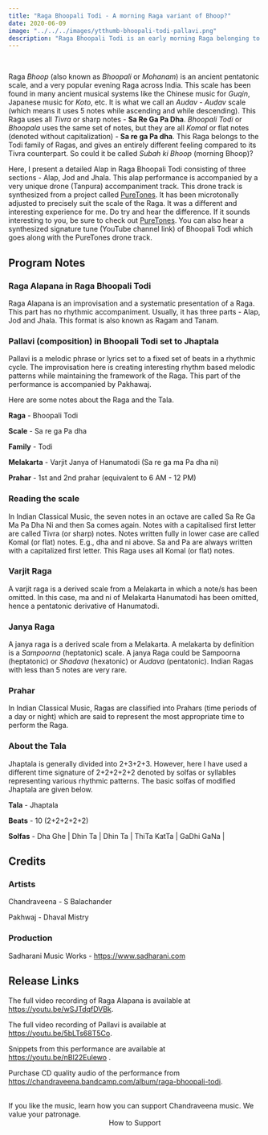 ```yaml
---
title: "Raga Bhoopali Todi - A morning Raga variant of Bhoop?"
date: 2020-06-09
image: "../../../images/ytthumb-bhoopali-todi-pallavi.png"
description: "Raga Bhoopali Todi is an early morning Raga belonging to the Todi family of Ragas. Here, I perform a detailed Alap in three sections (Alap, Jod and Jhala), and a Pallavi (composition) in Jhaptala. This performance has used a very unique drone (Tanpura) accompaniment."
---
```


<you-tube videoid="nBl22Eulewo"></you-tube>
<br>

Raga *Bhoop* (also known as *Bhoopali* or *Mohanam*) is an ancient pentatonic scale, and a very popular evening Raga across India. This scale has been found in many ancient musical systems like the Chinese music for *Guqin*, Japanese music for *Koto*, etc. It is what we call an *Audav* - *Audav* scale (which means it uses 5 notes while ascending and while descending). This Raga uses all *Tivra* or sharp notes - **Sa Re Ga Pa Dha**. *Bhoopali Todi* or *Bhoopala* uses the same set of notes, but they are all *Komal* or flat notes (denoted without capitalization) - **Sa re ga Pa dha**. This Raga belongs to the Todi family of Ragas, and gives an entirely different feeling compared to its Tivra counterpart. So could it be called *Subah ki Bhoop* (morning Bhoop)?

Here, I present a detailed Alap in Raga Bhoopali Todi consisting of three sections - Alap, Jod and Jhala. This alap performance is accompanied by a very unique drone (Tanpura) accompaniment track. This drone track is synthesized from a project called [PureTones](https://puretones.sadharani.com). It has been microtonally adjusted to precisely suit the scale of the Raga. It was a different and interesting experience for me. Do try and hear the difference. If it sounds interesting to you, be sure to check out [PureTones](https://puretones.sadharani.com). You can also hear a synthesized signature tune (YouTube channel link) of Bhoopali Todi which goes along with the PureTones drone track.

## Program Notes

### Raga Alapana in Raga Bhoopali Todi
Raga Alapana is an improvisation and a systematic presentation of a Raga. This part has no rhythmic accompaniment. Usually, it has three parts - Alap, Jod and Jhala. This format is also known as Ragam and Tanam.

### Pallavi (composition) in Bhoopali Todi set to Jhaptala
Pallavi is a melodic phrase or lyrics set to a fixed set of beats in a rhythmic cycle. The improvisation here is creating interesting rhythm based melodic patterns while maintaining the framework of the Raga. This part of the performance is accompanied by Pakhawaj.

Here are some notes about the Raga and the Tala.

**Raga** - Bhoopali Todi

**Scale** - Sa re ga Pa dha

**Family** - Todi

**Melakarta** - Varjit Janya of Hanumatodi (Sa re ga ma Pa dha ni)

**Prahar** - 1st and 2nd prahar (equivalent to 6 AM - 12 PM)

### Reading the scale
In Indian Classical Music, the seven notes in an octave are called Sa Re Ga Ma Pa Dha Ni and then Sa comes again. Notes with a capitalised first letter are called Tivra (or sharp) notes. Notes written fully in lower case are called Komal (or flat) notes. E.g., dha and ni above. Sa and Pa are always written with a capitalized first letter. This Raga uses all Komal (or flat) notes.

### Varjit Raga
A varjit raga is a derived scale from a Melakarta in which a note/s has been omitted. In this case, ma and ni of Melakarta Hanumatodi has been omitted, hence a pentatonic derivative of Hanumatodi.

### Janya Raga
A janya raga is a derived scale from a Melakarta. A melakarta by definition is a *Sampoorna* (heptatonic) scale. A janya Raga could be Sampoorna (heptatonic) or *Shadava* (hexatonic) or *Audava* (pentatonic). Indian Ragas with less than 5 notes are very rare.

### Prahar
In Indian Classical Music, Ragas are classified into Prahars (time periods of a day or night) which are said to represent the most appropriate time to perform the Raga.

### About the Tala
Jhaptala is generally divided into 2+3+2+3. However, here I have used a different time signature of 2+2+2+2+2 denoted by solfas or syllables representing various rhythmic patterns. The basic solfas of modified Jhaptala are given below.

**Tala** - Jhaptala

**Beats** - 10 (2+2+2+2+2)

**Solfas** - Dha Ghe | Dhin Ta | Dhin Ta | ThiTa KatTa | GaDhi GaNa |


## Credits
### Artists
Chandraveena - S Balachander

Pakhwaj - Dhaval Mistry

### Production
Sadharani Music Works - https://www.sadharani.com

## Release Links

The full video recording of Raga Alapana is available at https://youtu.be/wSJTdqfDVBk.

The full video recording of Pallavi is available at https://youtu.be/5bLTs68T5Co.

Snippets from this performance are available at https://youtu.be/nBl22Eulewo .

Purchase CD quality audio of the performance from https://chandraveena.bandcamp.com/album/raga-bhoopali-todi.

<br>

<notice-box>
If you like the music, learn how you can support Chandraveena music. We value your patronage.
<div style="text-align:center">
<my-button to="/support/">How to Support</my-button>
</div>
</notice-box>

